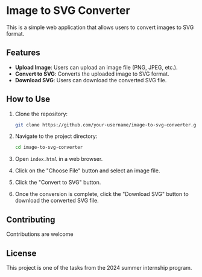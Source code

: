 # Image to SVG Converter

This is a simple web application that allows users to convert images to SVG format.

## Features

- **Upload Image**: Users can upload an image file (PNG, JPEG, etc.).
- **Convert to SVG**: Converts the uploaded image to SVG format.
- **Download SVG**: Users can download the converted SVG file.

## How to Use

1. Clone the repository:

    ```bash
    git clone https://github.com/your-username/image-to-svg-converter.git
    ```

2. Navigate to the project directory:

    ```bash
    cd image-to-svg-converter
    ```

3. Open `index.html` in a web browser.

4. Click on the "Choose File" button and select an image file.

5. Click the "Convert to SVG" button.

6. Once the conversion is complete, click the "Download SVG" button to download the converted SVG file.

## Contributing

Contributions are welcome

## License

This project is one of the tasks from the 2024 summer internship program.
